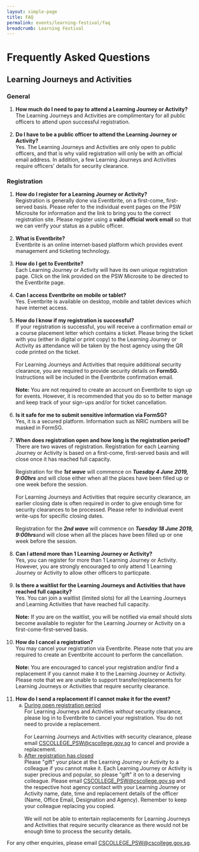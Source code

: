```yaml
---
layout: simple-page
title: FAQ
permalink: events/learning-festival/faq
breadcrumb: Learning Festival
---
```

# Frequently Asked Questions 
## Learning Journeys and Activities

### General
<ol type="1">
<li> 
	<b>How much do I need to pay to attend a Learning Journey or Activity?</b><br>
	The Learning Journeys and Activities are complimentary for all public officers to attend upon successful registration.
</li>
<br>
<li>
	<b>Do I have to be a public officer to attend the Learning Journey or Activity?</b><br>
	Yes. The Learning Journeys and Activities are only open to public officers, and that is why valid registration will only be with an official email address. In addition, a few Learning Journeys and Activities require officers' details for security clearance.
</li>
</ol>


### Registration
<ol type="1">

<li>
	<b>How do I register for a Learning Journey or Activity?</b><br>
	Registration is generally done via Eventbrite, on a first-come, first-served basis. Please refer to the individual event pages on the PSW Microsite for information and the link to bring you to the correct registration site. Please register using a <b>valid official work email</b> so that we can verify your status as a public officer. 
</li>
<br>
<li> 
	<b>What is Eventbrite?</b><br>
	Eventbrite is an online internet-based platform which provides event management and ticketing technology.
</li>
<br>
<li>
	<b>How do I get to Eventbrite?</b><br>
	Each Learning Journey or Activity will have its own unique registration page. Click on the link provided on the PSW Microsite to be directed to the Eventbrite page.
</li>
<br>
<li>
	<b>Can I access Eventbrite on mobile or tablet?</b><br>
	Yes. Eventbrite is available on desktop, mobile and tablet devices which have internet access.
</li>
<br>
<li>
	<b>How do I know if my registration is successful?</b><br>
	If your registration is successful, you will receive a confirmation email or a course placement letter which contains a ticket. Please bring the ticket with you (either in digital or print copy) to the Learning Journey or Activity as attendance will be taken by the host agency using the QR code printed on the ticket.
	<br><br>
	For Learning Journeys and Activities that require additional security clearance, you are required to provide security details on <b>FormSG</b>. Instructions will be included in the Eventbrite confirmation email.
	<br><br>
	<b>Note:</b> You are not required to create an account on Eventbrite to sign up for events. However, it is recommended that you do so to better manage and keep track of your sign-ups and/or for ticket cancellation.
</li>
<br>
<li>
	<b>Is it safe for me to submit sensitive information via FormSG?</b><br>
	Yes, it is a secured platform. Information such as NRIC numbers will be masked in FormSG.
</li>
<br>
<li>
	<b>When does registration open and how long is the registration period?</b><br>
	There are two waves of registration. Registration for each Learning Journey or Activity is based on a first-come, first-served basis and will close once it has reached full capacity.  
	<br><br>
	Registration for the <b><i>1st wave</i></b> will commence on <b><i>Tuesday 4 June 2019, 9:00hrs</i></b> and will close either when all the places have been filled up or one week before the session.
	<br><br>
	For Learning Journeys and Activities that require security clearance, an earlier closing date is often required in order to give enough time for security clearances to be processed. Please refer to individual event write-ups for specific closing dates.  
	<br><br>
	Registration for the <b><i>2nd wave</i></b> will commence on <b><i>Tuesday 18 June 2019, 9:00hrs</i></b>and will close when all the places have been filled up or one week before the session. 
</li>
<br>
<li>
	<b>Can I attend more than 1 Learning Journey or Activity?</b><br>
	Yes, you can register for more than 1 Learning Journey or Activity. However, you are strongly encouraged to only attend 1 Learning Journey or Activity to allow other officers to particpate.
</li>
<br>
<li>
	<b>Is there a waitlist for the Learning Journeys and Activities that have reached full capacity?</b><br>
	Yes. You can join a waitlist (limited slots) for all the Learning Journeys and Learning Activities that have reached full capacity. <br>
	<br>
	<b>Note:</b> If you are on the waitlist, you will be notified via email should slots become available to register for the Learning Journey or Activity on a first-come-first-served basis. 
</li>
<br>
<li>
	<b>How do I cancel a registration?</b><br>
	You may cancel your registration via Eventbrite. Please note that you are required to create an Eventbrite account to perform the cancellation. 
	<br><br>
	<b>Note:</b> You are encouraged to cancel your registration and/or find a replacement if you cannot make it to the Learning Journey or Activity. Please note that we are unable to support transfer/replacements for Learning Journeys or Activities that require security clearance.
</li>
<br>
<li>
	<b>How do I send a replacement if I cannot make it for the event?</b><br>
	<ol type="a">
		<li>
			<u>During open registration period</u> <br>
			For Learning Journeys and Activities <i>without</i> security clearance, please log in to Eventbrite to cancel your registration. You do not need to provide a replacement.
			<br>
			<br>
			For Learning Journeys and Activities <i>with</i> security clearance, please email <a href="mailto:CSCOLLEGE_PSW@cscollege.gov.sg">CSCOLLEGE_PSW@cscollege.gov.sg</a> to cancel and provide a replacement.
		</li>
		<li>
			<u>After registration has closed</u><br>
			Please "gift" your place at the Learning Journey or Activity to a colleague if you cannot make it. Each Learning Journey or Activity is super precious and popular, so please "gift" it on to a deserving colleague. Please email <a href="mailto:CSCOLLEGE_PSW@cscollege.gov.sg">CSCOLLEGE_PSW@cscollege.gov.sg</a> and the respective host agency contact with your Learning Journey or Activity name, date, time and replacement details of the officer (Name, Office Email, Designation and Agency). Remember to keep your colleague replacing you copied.
			<br>
			<br>
			We will not be able to entertain replacements for Learning Journeys and Activities that require security clearance as there would not be enough time to process the security details. 
		</li>
	</ol>
</li>
</ol>

For any other enquiries, please email <a href="mailto:CSCOLLEGE_PSW@cscollege.gov.sg">CSCOLLEGE_PSW@cscollege.gov.sg</a>.

